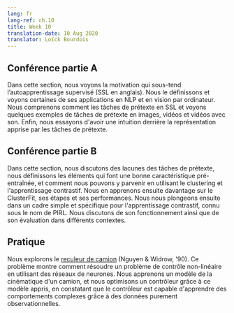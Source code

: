 ```yaml
---
lang: fr
lang-ref: ch.10
title: Week 10
translation-date: 10 Aug 2020
translator: Loïck Bourdois
---
```


<!--
## Lecture part A

In this section, we understand the motivation behind Self-Supervised Learning (SSL), define what it is and see some of its applications in NLP and Computer Vision. We understand how pretext tasks aid with SSL and see some example pretext tasks in images, videos and videos with sound. Finally, we try to get an intuition behind the representation learned by pretext tasks.
-->


## Conférence partie A

Dans cette section, nous voyons la motivation qui sous-tend l’autoapprentissage supervisé (SSL en anglais). Nous le définissons et voyons certaines de ses applications en NLP et en vision par ordinateur. Nous comprenons comment les tâches de prétexte en SSL et voyons quelques exemples de tâches de prétexte en images, vidéos et vidéos avec son. Enfin, nous essayons d'avoir une intuition derrière la représentation apprise par les tâches de prétexte.

<!--
## Lecture part B

In this section, we discuss the shortcomings of pretext tasks, define characteristics that make a good pretrained feature, and how we can achieve this using Clustering and Contrastive Learning. We then learn about ClusterFit, its steps and performance. We further dive into a specific simple framework for Contrastive Learning known as PIRL. We discuss its working as well as its evaluation in different contexts.
-->

## Conférence partie B

Dans cette section, nous discutons des lacunes des tâches de prétexte, nous définissons les éléments qui font une bonne caractéristique pré-entraînée, et comment nous pouvons y parvenir en utilisant le clustering et l'apprentissage contrastif. Nous en apprenons ensuite davantage sur le ClusterFit, ses étapes et ses performances. Nous nous plongeons ensuite dans un cadre simple et spécifique pour l'apprentissage contrastif, connu sous le nom de PIRL. Nous discutons de son fonctionnement ainsi que de son évaluation dans différents contextes.

<!--
## Practicum


During this week's practicum, we explore the [Truck Backer-Upper](http://neuro.bstu.by/ai/To-dom/My_research/Papers-2.1-done/RL-sparce-reward/9/Ref/truckbackerupper.pdf) (Nguyen & Widrow, '90).
This problem shows how to solve an non-linear control problem using neural networks.
We learn a model of a truck's kinematics, and optimize a controller through this learned model, finding that the controller is able to learn complex behaviors through purely observational data.
-->

## Pratique
Nous explorons le [reculeur de camion](http://neuro.bstu.by/ai/To-dom/My_research/Papers-2.1-done/RL-sparce-reward/9/Ref/truckbackerupper.pdf) (Nguyen & Widrow, '90).
Ce problème montre comment résoudre un problème de contrôle non-linéaire en utilisant des réseaux de neurones.
Nous apprenons un modèle de la cinématique d'un camion, et nous optimisons un contrôleur grâce à ce modèle appris, en constatant que le contrôleur est capable d'apprendre des comportements complexes grâce à des données purement observationnelles.





